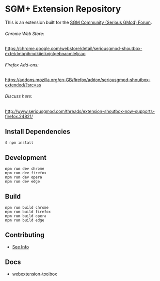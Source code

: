 # SGM+ Extension Repository

This is an extension built for the [SGM Community (Serious GMod) Forum](http://seriousgmod.com).

###### Chrome Web Store:
https://chrome.google.com/webstore/detail/seriousgmod-shoutbox-exte/dmbpihmdkiieiknjnlgebnacmleljcao

###### Firefox Add-ons:
https://addons.mozilla.org/en-GB/firefox/addon/seriousgmod-shoutbox-extended/?src=ss

###### Discuss here:
http://www.seriousgmod.com/threads/extension-shoutbox-now-supports-firefox.24821/


## Install Dependencies

	$ npm install

## Development

    npm run dev chrome
    npm run dev firefox
    npm run dev opera
    npm run dev edge

## Build

    npm run build chrome
    npm run build firefox
    npm run build opera
    npm run build edge

## Contributing

* [See Info](https://github.com/nubpro/SGM-Extension/blob/master/CONTRIBUTING.md) 

## Docs

* [webextension-toolbox](https://github.com/HaNdTriX/webextension-toolbox)
